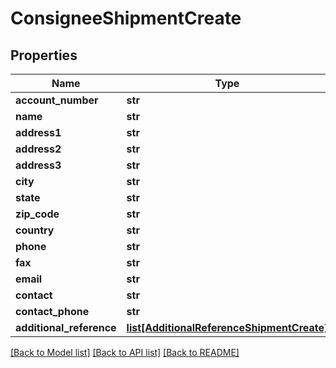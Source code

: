 # ConsigneeShipmentCreate

## Properties
Name | Type | Description | Notes
------------ | ------------- | ------------- | -------------
**account_number** | **str** |  | [optional] 
**name** | **str** |  | [optional] 
**address1** | **str** |  | 
**address2** | **str** |  | [optional] 
**address3** | **str** |  | [optional] 
**city** | **str** |  | 
**state** | **str** |  | [optional] 
**zip_code** | **str** |  | 
**country** | **str** |  | 
**phone** | **str** |  | [optional] 
**fax** | **str** |  | [optional] 
**email** | **str** |  | [optional] 
**contact** | **str** |  | [optional] 
**contact_phone** | **str** |  | [optional] 
**additional_reference** | [**list[AdditionalReferenceShipmentCreate]**](AdditionalReferenceShipmentCreate.md) |  | [optional] 

[[Back to Model list]](../README.md#documentation-for-models) [[Back to API list]](../README.md#documentation-for-api-endpoints) [[Back to README]](../README.md)


